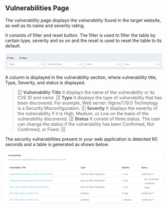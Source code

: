 ## Vulnerabilities Page
 
The vulnerability page displays the vulnerability found in the target website, as well as its name and severity rating.

It consists of filter and reset button. The filter is used to filter the table by certain type, severity and so on and the reset is used to reset the table to its default. 

![Filter and Reset](../static/Vulnerability/filterandreset.PNG)

A column is displayed in the vulnerability section, where vulnerability title, Type, Severity, and status is displayed. 

> ||| **Vulnerability Title**
> It displays the name of the vulnerability or its CVE ID and name.
> ||| **Type**
> It displays the type of vulnerability that has been discovered. For example, Web server: Nginx/1.19.0 Technology is a Security Misconfiguration. 
> ||| **Severity**
> It displays the severity of the vulnerability if it is High, Medium, or Low on the basis of the vulnerability discovered. 
> ||| **Status**
> It consist of three status. The user can change the status if the vulnerability has been Confirmed, Not Confirmed, or Fixed.
> |||

The security vulnerabilities present in your web application is detected 60 seconds and a table is generated as shown below. 

![Vulnerability Page](../static/Vulnerability/Vulnerabilitytable.PNG)




